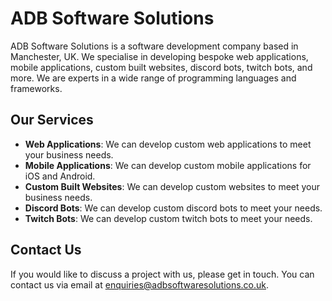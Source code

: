 # ADB Software Solutions

ADB Software Solutions is a software development company based in Manchester, UK. We specialise in developing bespoke web applications, mobile applications, custom built websites, discord bots, twitch bots, and more. We are experts in a wide range of programming languages and frameworks.

## Our Services

- **Web Applications**: We can develop custom web applications to meet your business needs.
- **Mobile Applications**: We can develop custom mobile applications for iOS and Android.
- **Custom Built Websites**: We can develop custom websites to meet your business needs.
- **Discord Bots**: We can develop custom discord bots to meet your needs.
- **Twitch Bots**: We can develop custom twitch bots to meet your needs.

## Contact Us

If you would like to discuss a project with us, please get in touch. You can contact us via email at [enquiries@adbsoftwaresolutions.co.uk](mailto:enquiries@adbsoftwaresolutions.co.uk).